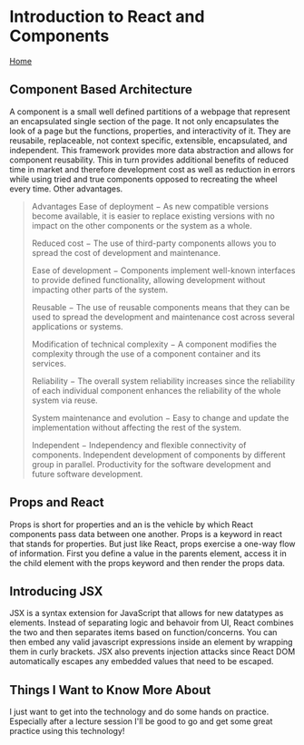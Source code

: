 # Introduction to React and Components

[Home](../index.md)

## Component Based Architecture

A component is a small well defined partitions of a webpage that represent an encapsulated single section of the page. It not only encapsulates the look of a page but the functions, properties, and interactivity of it. They are reusabile, replaceable, not context specific, extensible, encapsulated, and independent. This framework provides more data abstraction and allows for component reusability. This in turn provides additional benefits of reduced time in market and therefore development cost as well as reduction in errors while using tried and true components opposed to recreating the wheel every time. Other advantages.

> Advantages
>Ease of deployment − As new compatible versions become available, it is easier to replace existing versions with no impact on the other components or the system as a whole.
>
>Reduced cost − The use of third-party components allows you to spread the cost of development and maintenance.
>
>Ease of development − Components implement well-known interfaces to provide defined functionality, allowing development without impacting other parts of the system.
>
>Reusable − The use of reusable components means that they can be used to spread the development and maintenance cost across several applications or systems.
>
>Modification of technical complexity − A component modifies the complexity through the use of a component container and its services.
>
>Reliability − The overall system reliability increases since the reliability of each individual component enhances the reliability of the whole system via reuse.
>
>System maintenance and evolution − Easy to change and update the implementation without affecting the rest of the system.
>
>Independent − Independency and flexible connectivity of components. Independent development of components by different group in parallel. Productivity for the software development and future software development.

## Props and React

Props is short for properties and an is the vehicle by which React components pass data between one another. Props is a keyword in react that stands for properties. But just like React, props exercise a one-way flow of information. First you define a value in the parents element, access it in the child element with the props keyword and then render the props data.

## Introducing JSX

JSX is a syntax extension for JavaScript that allows for new datatypes as elements. Instead of separating logic and behavoir from UI, React combines the two and then separates items based on function/concerns. You can then embed any valid javascript expressions inside an element by wrapping them in curly brackets. JSX also prevents injection attacks since React DOM automatically escapes any embedded values that need to be escaped.

## Things I Want to Know More About

I just want to get into the technology and do some hands on practice. Especially after a lecture session I'll be good to go and get some great practice using this technology!

